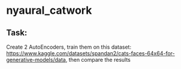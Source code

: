 # nyaural_catwork

## Task: 
Create 2 AutoEncoders, train them on
this dataset: https://www.kaggle.com/datasets/spandan2/cats-faces-64x64-for-generative-models/data,
then compare the results